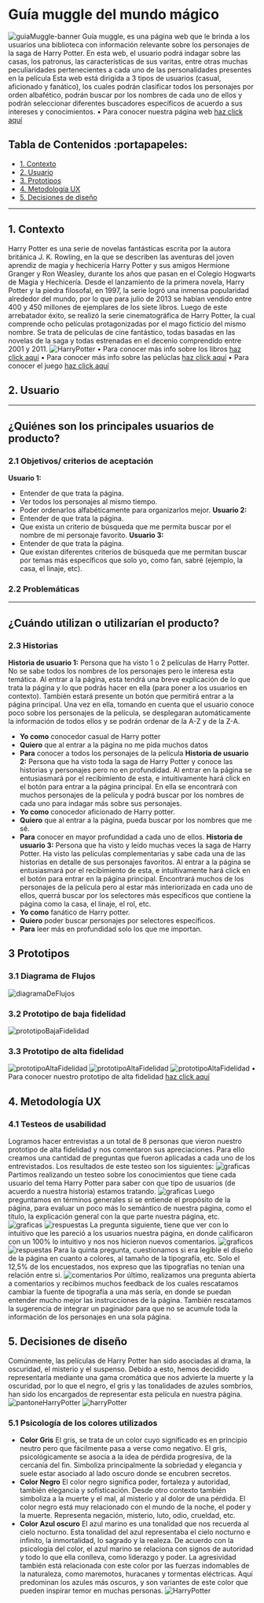 # Guía muggle del mundo mágico

![guiaMuggle-banner](/src/imagenes/imagenesReadme/GuíaMuggleDelMundoMágico.jpg) 
Guía muggle, es una página web que le brinda a los usuarios una biblioteca con información relevante sobre los personajes de la saga de Harry Potter. En esta web, el usuario podrá indagar sobre las casas, los patronus, las características de sus varitas, entre otras muchas peculiaridades pertenecientes a cada uno de las personalidades presentes en la película  Esta web está dirigida a 3 tipos de usuarios (casual, aficionado y fanático),  los cuales podrán clasificar todos los personajes por orden albafético, podrán buscar por los nombres de cada uno de ellos y podrán seleccionar diferentes buscadores específicos de acuerdo a sus intereses y conocimientos.
• Para conocer nuestra página web [haz click aquí](blablablablablablablabla)

## Tabla de Contenidos :portapapeles:
* [1. Contexto](##1-Contexto)
* [2. Usuario](##2-Usuario)
* [3. Prototipos](#3-Prototipos)
* [4. Metodología UX](#4-Metodología-UX)
* [5. Decisiones de diseño](#5-Decisiones-de-diseño)
***
## 1. Contexto
Harry Potter es una serie de novelas fantásticas escrita por la autora británica J. K. Rowling, en la que se describen 
las aventuras del joven aprendiz de magia y hechicería Harry Potter y sus amigos Hermione Granger y Ron Weasley, 
durante los años que pasan en el Colegio Hogwarts de Magia y Hechicería. 
Desde el lanzamiento de la primera novela, Harry Potter y la piedra filosofal, en 1997, la serie logró una inmensa popularidad 
alrededor del mundo, por lo que para julio de 2013 se habían vendido entre 400 y 450 millones de ejemplares de los siete libros.
Luego de este arrebatador éxito, se realizó la serie cinematográfica de Harry Potter, la cual comprende ocho películas protagonizadas 
por el mago ficticio del mismo nombre. Se trata de películas de cine fantástico, todas basadas en las novelas de la saga y 
todas estrenadas en el decenio comprendido entre 2001 y 2011.
![HarryPotter](/src/imagenes/imagenesReadme/harryUno.jpg) 
• Para conocer más info sobre los libros [haz click aquí](https://es.wikipedia.org/wiki/Harry_Potter)
• Para conocer más info sobre las pelúclas [haz click aquí](https://es.wikipedia.org/wiki/Harry_Potter_(serie_cinematogr%C3%A1fica))
• Para conocer el juego [haz click aquí](https://www.wizardingworld.com/)
## 2. Usuario
---------------------------------------------
¿Quiénes son los principales usuarios de producto?
---------------------------------------------
### 2.1 Objetivos/ criterios de aceptación
**Usuario 1:**
- Entender de que trata la página. 
- Ver todos los personajes al mismo tiempo.
- Poder ordenarlos alfabéticamente para organizarlos mejor.
**Usuario 2:**
- Entender de que trata la página. 
- Que exista un criterio de búsqueda que me permita buscar por el nombre de mi personaje favorito.
**Usuario 3:**
- Entender de que trata la página. 
- Que existan diferentes criterios de búsqueda que me permitan buscar por temas más específicos que solo yo, como fan, sabré (ejemplo, la casa, el linaje, etc).
### 2.2 Problemáticas
---------------------------------------------
¿Cuándo utilizan o utilizarían el producto?
---------------------------------------------
### 2.3 Historias 
**Historia de usuario 1:** Persona que ha visto 1 o 2 películas de Harry Potter. No se sabe todos los nombres de los personajes pero le interesa esta temática.
Al entrar a la página, esta tendrá una breve explicación de lo que trata la página y lo que podrás hacer en ella (para poner a los usuarios en contexto). También estará presente un botón que permitirá entrar a la página principal.
Una vez en ella, tomando en cuenta que el usuario conoce poco sobre los personajes de la película, se desplegaran automáticamente la información de todos ellos y se podrán ordenar de la A-Z y de la Z-A.
- **Yo como** conocedor casual de Harry potter
- **Quiero** que al entrar a la página no me pida muchos datos
- **Para** conocer a todos los personajes de la película
**Historia de usuario 2:** Persona que ha visto toda la saga de Harry Potter y conoce las historias y personajes pero no en profundidad.
Al entrar en la página se entusiasmará por el recibimiento de esta, e intuitivamente hará click en el botón para entrar a la página principal. En ella se encontrará con muchos personajes de la película y podrá buscar por los nombres de cada uno para indagar más sobre sus personajes.
- **Yo como** conocedor aficionado de Harry potter.
- **Quiero** que al entrar a la página, pueda buscar por los nombres que me sé.
- **Para** conocer en mayor profundidad a cada uno de ellos.
**Historia de usuario 3:** Persona que ha visto y leído muchas veces la saga de Harry Potter. Ha visto las películas complementarias y sabe cada una de las historias en detalle de sus personajes favoritos.
Al entrar a la página se entusiasmará por el recibimiento de esta, e intuitivamente hará click en el botón para entrar en la página principal. Encontrará muchos de los personajes de la película pero al estar más interiorizada en cada uno de ellos, querrá buscar por los selectores más específicos que contiene la página como la casa, el linaje, el rol, etc.
- **Yo como** fanático de Harry potter.
- **Quiero** poder buscar personajes por selectores específicos.
- **Para** leer más en profundidad solo los que me importan.
## 3 Prototipos
### 3.1 Diagrama de Flujos
![diagramaDeFlujos](/src/imagenes/imagenesReadme/diagramaDeFlujos.jpg) 
### 3.2 Prototipo de baja fidelidad
![prototipoBajaFidelidad](/src/imagenes/imagenesReadme/prototipoBajaFidelidad.jpg) 
### 3.3 Prototipo de alta fidelidad
![prototipoAltaFidelidad](/src/imagenes/imagenesReadme/prototipoUno.JPG) 
![prototipoAltaFidelidad](/src/imagenes/imagenesReadme/prototipoDos.JPG) 
![prototipoAltaFidelidad](/src/imagenes/imagenesReadme/prototipoTres.JPG) 
• Para conocer nuestro prototipo de alta fidelidad [haz click aquí](blablablablablabla)
## 4. Metodología UX
### 4.1 Testeos de usabilidad
Logramos hacer entrevistas a un total de 8 personas que vieron nuestro prototipo de alta fidelidad y nos comentaron sus apreciaciones. Para ello creamos una cantidad de preguntas que fueron aplicadas a cada uno de los entrevistados.
Los resultados de este testeo son los siguientes:
![graficas](/src/imagenes/imagenesReadme/graficoUno.png) 
Partimos realizando un testeo sobre los conocimientos que tiene cada usuario del tema Harry Potter para saber con que tipo de usuarios (de acuerdo a nuestra historia) estamos tratando.
![graficas](/src/imagenes/imagenesReadme/graficoDos.jpg) 
Luego preguntamos en términos generales si se entiende el propósito de la página, para evaluar un poco más lo semántico de nuestra página, como el título, la explicación general con la que parte nuestra página, etc.
![graficas](/src/imagenes/imagenesReadme/graficoTres.jpg) 
![respuestas](/src/imagenes/imagenesReadme/preguntaUno.jpg) 
La pregunta siguiente, tiene que ver con lo intuitivo que les pareció a los usuarios nuestra página, en donde calificaron con un 100%  lo intuitivo y nos nos hicieron nuevos comentarios.
![graficos](/src/imagenes/imagenesReadme/graficoCuatro.jpg) 
![respuestas](/src/imagenes/imagenesReadme/preguntaDos.jpg) 
Para la quinta pregunta, cuestionamos si era legible el diseño de la página en cuanto a colores, al tamaño de la tipografía, etc. Solo el 12,5% de los encuestados, nos expreso que las tipografías no tenían una relación entre si.
![comentarios](/src/imagenes/imagenesReadme/preguntaTres.jpg) 
Por último, realizamos una pregunta abierta a comentarios y recibimos muchos feedback de los cuales rescatamos cambiar la fuente de tipografía a una más sería, en donde se puedan entender mucho mejor las instrucciones de la página. También rescatamos la sugerencia de integrar un paginador para que no se acumule toda la información de los personajes en una sola página.
## 5. Decisiones de diseño
Comúnmente, las películas de Harry Potter han sido asociadas al drama, la oscuridad, el misterio y el suspenso.
Debido a esto, hemos decidido representarla mediante una gama cromática que nos advierte la muerte y la oscuridad, por lo que el negro, el gris y las tonalidades de azules sombríos, han sido los encargados de representar esta película en nuestra página.
![pantoneHarryPotter](/src/imagenes/imagenesReadme/pantone.jpg) 
![harryPotter](/src/imagenes/imagenesReadme/harryTres.jpg) 
### 5.1 Psicología de los colores utilizados
- **Color Gris**
El gris, se trata de un color cuyo significado es en principio neutro pero que fácilmente pasa a verse como negativo. El gris, psicológicamente se asocia a la idea de pérdida progresiva, de la cercanía del fin. Simboliza principalmente la sobriedad y elegancia y suele estar asociado al lado oscuro donde se encubren secretos.
- **Color Negro**
El color negro significa poder, fortaleza y autoridad, también elegancia y sofisticación. Desde otro contexto también simboliza a la muerte y el mal, al misterio y al dolor de una pérdida. El color negro está muy relacionado con el mundo de la noche, el poder y la muerte. Representa negación, misterio, luto, odio, crueldad, etc.
- **Color Azul oscuro**
El azul marino es una tonalidad que nos recuerda al cielo nocturno. Esta tonalidad del azul representaba el cielo nocturno e infinito, la inmortalidad, lo sagrado y la realeza. 
De acuerdo con la psicología del color, el azul marino se relaciona con signos de autoridad y todo lo que ella conlleva, como liderazgo y poder. La agresividad también está relacionada con este color por las fuerzas indomables de la naturaleza, como maremotos, huracanes y tormentas eléctricas. Aquí predominan los azules más oscuros, y son variantes de este color que pueden inspirar temor en muchas personas.
![HarryPotter](/src/imagenes/imagenesReadme/harryDos.jpg)

